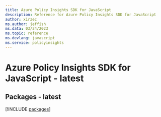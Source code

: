 ```yaml
---
title: Azure Policy Insights SDK for JavaScript
description: Reference for Azure Policy Insights SDK for JavaScript
author: xirzec
ms.author: jeffish
ms.data: 03/24/2023
ms.topic: reference
ms.devlang: javascript
ms.service: policyinsights
---
```

# Azure Policy Insights SDK for JavaScript - latest
## Packages - latest
[!INCLUDE [packages](policy-insights-index.md)]